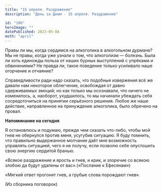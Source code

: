 ```yaml
---
title: "15 апреля. Раздражение"
description: "День за Днем - 15 апреля. Раздражение"

id: "106"
heroImage: ""
datePublished: 2023-05-04
moth: "april"
---
```


Правы ли мы, когда сердимся на алкоголика в алкогольном дурмане? Мы не правы,
когда уже узнали о том, что алкоголизм — болезнь. Была ли хоть единожды польза
от наших бурных выступлений с упрёками и обвинениями? Не правда ли, такое
поведение только усиливало наше огорчение и отчаяние?

Справедливости ради надо сказать, что подобные извержения всё же давали нам
некоторое облегчение, освобождая от давно сдерживаемых эмоций; но как только
мы осознавали, что ничего не изменилось, а, наоборот, ухудшилось, то мы
начинали убеждать себя сосредоточиться на принятии серьёзного решения. Любое
же наше действие, направленное на принуждение алкоголика, было обречено на
провал.

**Напоминание на сегодня**

Я остановлюсь и подумаю, прежде чем сказать что-либо, чтобы мой гнев не
обернулся против меня, усугубив ситуацию. Я буду помнить, что правильно
выдержанное молчание даёт мне возможность управлять ситуацией, чего я не
получу, если позволю себе опустошить свою энергию сердитой бранью.

«Всякое раздражение и ярость и гнев, и крик, и злоречие со всякою злобою да
будут удалены от вас».(«Послание к Ефесянам»)

«Мягкий ответ прогонит гнев, а грубые слова порождают гнев».

(Из сборника поговорок)

